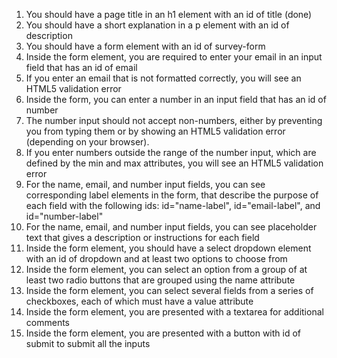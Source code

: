1. You should have a page title in an h1 element with an id of title (done)
2. You should have a short explanation in a p element with an id of description
3. You should have a form element with an id of survey-form
4. Inside the form element, you are required to enter your email in an input field that has an id of email
5. If you enter an email that is not formatted correctly, you will see an HTML5 validation error
6. Inside the form, you can enter a number in an input field that has an id of number
7. The number input should not accept non-numbers, either by preventing you from typing them or by showing an HTML5
   validation error (depending on your browser).
8. If you enter numbers outside the range of the number input, which are defined by the min and max attributes, you will
   see an HTML5 validation error
9. For the name, email, and number input fields, you can see corresponding label elements in the form, that describe the
   purpose of each field with the following ids: id="name-label", id="email-label", and id="number-label"
10. For the name, email, and number input fields, you can see placeholder text that gives a description or instructions
    for each field
11. Inside the form element, you should have a select dropdown element with an id of dropdown and at least two options
    to choose from
12. Inside the form element, you can select an option from a group of at least two radio buttons that are grouped using
    the name attribute
13. Inside the form element, you can select several fields from a series of checkboxes, each of which must have a value
    attribute
14. Inside the form element, you are presented with a textarea for additional comments
15. Inside the form element, you are presented with a button with id of submit to submit all the inputs